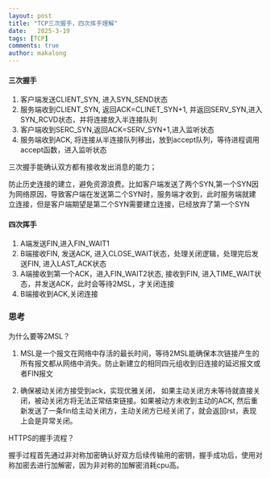 ```yaml
---
layout: post
title: "TCP三次握手，四次挥手理解"
date:   2025-3-19
tags: [TCP]
comments: true
author: makalong
---
```


#### 三次握手

1. 客户端发送CLIENT_SYN,  进入SYN_SEND状态
2. 服务端收到CLIENT_SYN, 返回ACK=CLINET_SYN+1, 并返回SERV_SYN,进入SYN_RCVD状态，并将连接放入半连接队列
3. 客户端收到SERC_SYN,返回ACK=SERV_SYN+1,进入监听状态
4. 服务端收到ACK, 将连接从半连接队列移出，放到accept队列，等待进程调用accept函数，进入监听状态

三次握手能确认双方都有接收发出消息的能力；

防止历史连接的建立，避免资源浪费。比如客户端发送了两个SYN,第一个SYN因为网络原因，导致客户端在发送第二个SYN时，服务端才收到，此时服务端就建立连接，但是客户端期望是第二个SYN需要建立连接，已经放弃了第一个SYN

#### 四次挥手

1. A端发送FIN,进入FIN_WAIT1
2. B端接收FIN, 发送ACK, 进入CLOSE_WAIT状态，处理关闭逻辑，处理完后发送FIN, 进入LAST_ACK状态
3. A端接收到第一个ACK，进入FIN_WAIT2状态, 接收到FIN, 进入TIME_WAIT状态，并发送ACK，此时会等待2MSL，才关闭连接
4. B端接收到ACK,关闭连接

### 思考

为什么要等2MSL？

1. MSL是一个报文在网络中存活的最长时间，等待2MSL能确保本次链接产生的所有报文都从网络中消失。防止新建立的相同四元组收到旧连接的延迟报文或者FIN报文

2. 确保被动关闭方接受到ack，实现优雅关闭， 如果主动关闭方未等待就直接关闭，被动关闭方将无法正常结束链接。如果被动方未收到主动的ACK, 然后重新发送了一条fin给主动关闭方，主动关闭方已经关闭了，就会返回rst，表现上会是异常关闭。

HTTPS的握手流程？

握手过程首先通过非对称加密确认好双方后续传输用的密钥，握手成功后，使用对称加密去进行加解密，因为非对称的加解密消耗cpu高。

